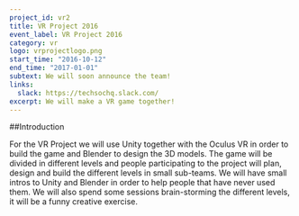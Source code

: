```yaml
---
project_id: vr2
title: VR Project 2016
event_label: VR Project 2016
category: vr
logo: vrprojectlogo.png
start_time: "2016-10-12"
end_time: "2017-01-01"
subtext: We will soon announce the team!
links:
  slack: https://techsochq.slack.com/
excerpt: We will make a VR game together!
---
```

##Introduction

For the VR Project we will use Unity together with the Oculus VR in order to build the game and Blender to design the 3D models.
The game will be divided in different levels and people participating to the project will plan, design and build the different levels in small sub-teams. 
We will have small intros to Unity and Blender in order to help people that have never used them. We will also spend some sessions brain-storming the different levels, it will be a funny creative exercise. 
